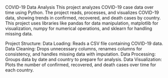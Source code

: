 COVID-19 Data Analysis
This project analyzes COVID-19 case data over time using Python. The project reads, processes, and visualizes COVID-19 data, showing trends in confirmed, recovered, and death cases by country. This project uses libraries like pandas for data manipulation, matplotlib for visualization, numpy for numerical operations, and sklearn for handling missing data.

Project Structure:
Data Loading: Reads a CSV file containing COVID-19 data.
Data Cleaning: Drops unnecessary columns, renames columns for consistency, and handles missing data with imputation.
Data Processing: Groups data by date and country to prepare for analysis.
Data Visualization: Plots the number of confirmed, recovered, and death cases over time for each country.
